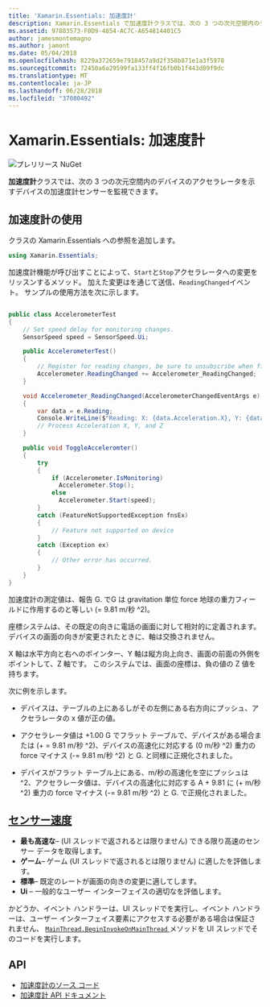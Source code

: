 ```yaml
---
title: 'Xamarin.Essentials: 加速度計'
description: Xamarin.Essentials で加速度計クラスでは、次の 3 つの次元空間内のデバイスのアクセラレータを示すデバイスの加速度計センサーを監視できます。
ms.assetid: 97883573-F0D9-4854-AC7C-A654814401C5
author: jamesmontemagno
ms.author: jamont
ms.date: 05/04/2018
ms.openlocfilehash: 8229a372659e7918457a9d2f358b871e1a3f5978
ms.sourcegitcommit: 72450a6a29599fa133ff4f16fb0b1f443d89f9dc
ms.translationtype: MT
ms.contentlocale: ja-JP
ms.lasthandoff: 06/28/2018
ms.locfileid: "37080492"
---
```

# <a name="xamarinessentials-accelerometer"></a>Xamarin.Essentials: 加速度計

![プレリリース NuGet](~/media/shared/pre-release.png)

**加速度計**クラスでは、次の 3 つの次元空間内のデバイスのアクセラレータを示すデバイスの加速度計センサーを監視できます。

## <a name="using-accelerometer"></a>加速度計の使用

クラスの Xamarin.Essentials への参照を追加します。

```csharp
using Xamarin.Essentials;
```

加速度計機能が呼び出すことによって、`Start`と`Stop`アクセラレータへの変更をリッスンするメソッド。 加えた変更はを通じて送信、`ReadingChanged`イベント。 サンプルの使用方法を次に示します。

```csharp

public class AccelerometerTest
{
    // Set speed delay for monitoring changes.
    SensorSpeed speed = SensorSpeed.Ui;

    public AccelerometerTest()
    {
        // Register for reading changes, be sure to unsubscribe when finished
        Accelerometer.ReadingChanged += Accelerometer_ReadingChanged;
    }

    void Accelerometer_ReadingChanged(AccelerometerChangedEventArgs e)
    {
        var data = e.Reading;
        Console.WriteLine($"Reading: X: {data.Acceleration.X}, Y: {data.Acceleration.Y}, Z: {data.Acceleration.Z}");
        // Process Acceleration X, Y, and Z
    }

    public void ToggleAcceleromter()
    {
        try
        {
            if (Accelerometer.IsMonitoring)
              Accelerometer.Stop();
            else
              Accelerometer.Start(speed);
        }
        catch (FeatureNotSupportedException fnsEx)
        {
            // Feature not supported on device
        }
        catch (Exception ex)
        {
            // Other error has occurred.
        }
    }
}
```

加速度計の測定値は、報告 G. でG は gravitation 単位 force 地球の重力フィールドに作用するのと等しい (= 9.81 m/秒 ^2)。

座標システムは、その既定の向きに電話の画面に対して相対的に定義されます。 デバイスの画面の向きが変更されたときに、軸は交換されません。

X 軸は水平方向と右へのポインター、Y 軸は縦方向上向き、画面の前面の外側をポイントして、Z 軸です。 このシステムでは、画面の座標は、負の値の Z 値を持ちます。

次に例を示します。

* デバイスは、テーブルの上にあるしがその左側にある右方向にプッシュ、アクセラレータの x 値が正の値。

* アクセラレータ値は +1.00 G でフラット テーブルで、デバイスがある場合または (+ = 9.81 m/秒 ^2)、デバイスの高速化に対応する (0 m/秒 ^2) 重力の force マイナス (-= 9.81 m/秒 ^2) と G. と同様に正規化されました。

* デバイスがフラット テーブル上にある、m/秒の高速化を空にプッシュは ^2、アクセラレータ値は、デバイスの高速化に対応する A + 9.81 に (+ m/秒 ^2) 重力の force マイナス (-= 9.81 m/秒 ^2) と G. で正規化されました。 

## <a name="sensor-speedxrefxamarinessentialssensorspeed"></a>[センサー速度](xref:Xamarin.Essentials.SensorSpeed)

- **最も高速な**– (UI スレッドで返されるとは限りません) できる限り高速のセンサー データを取得します。
- **ゲーム**– ゲーム (UI スレッドで返されるとは限りません) に適したを評価します。
- **標準**– 既定のレートが画面の向きの変更に適してします。
- **Ui** – 一般的なユーザー インターフェイスの適切なを評価します。

かどうか、イベント ハンドラーは、UI スレッドでを実行し、イベント ハンドラーは、ユーザー インターフェイス要素にアクセスする必要がある場合は保証されません、 [ `MainThread.BeginInvokeOnMainThread` ](main-thread.md)メソッドを UI スレッドでそのコードを実行します。

## <a name="api"></a>API

- [加速度計のソース コード](https://github.com/xamarin/Essentials/tree/master/Xamarin.Essentials/Accelerometer)
- [加速度計 API ドキュメント](xref:Xamarin.Essentials.Accelerometer)
